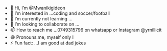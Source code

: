 - 👋 Hi, I’m @Mwanikigideon
- 👀 I’m interested in ...coding and soccer/football
- 🌱 I’m currently not learning ...
- 💞️ I’m looking to collaborate on ...
- 📫 How to reach me ...0749315796 on whatsapp or Instagram @yrnillicit
- 😄 Pronouns:me, myself only I
- ⚡ Fun fact: ...I am good at dad jokes

<!---
Mwanikigideon/Mwanikigideon is a ✨ special ✨ repository because its `README.md` (this file) appears on your GitHub profile.
You can click the Preview link to take a look at your changes.
--->
